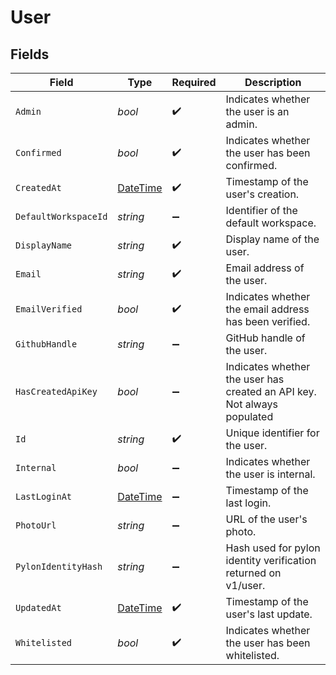 # User


## Fields

| Field                                                                                 | Type                                                                                  | Required                                                                              | Description                                                                           |
| ------------------------------------------------------------------------------------- | ------------------------------------------------------------------------------------- | ------------------------------------------------------------------------------------- | ------------------------------------------------------------------------------------- |
| `Admin`                                                                               | *bool*                                                                                | :heavy_check_mark:                                                                    | Indicates whether the user is an admin.                                               |
| `Confirmed`                                                                           | *bool*                                                                                | :heavy_check_mark:                                                                    | Indicates whether the user has been confirmed.                                        |
| `CreatedAt`                                                                           | [DateTime](https://learn.microsoft.com/en-us/dotnet/api/system.datetime?view=net-5.0) | :heavy_check_mark:                                                                    | Timestamp of the user's creation.                                                     |
| `DefaultWorkspaceId`                                                                  | *string*                                                                              | :heavy_minus_sign:                                                                    | Identifier of the default workspace.                                                  |
| `DisplayName`                                                                         | *string*                                                                              | :heavy_check_mark:                                                                    | Display name of the user.                                                             |
| `Email`                                                                               | *string*                                                                              | :heavy_check_mark:                                                                    | Email address of the user.                                                            |
| `EmailVerified`                                                                       | *bool*                                                                                | :heavy_check_mark:                                                                    | Indicates whether the email address has been verified.                                |
| `GithubHandle`                                                                        | *string*                                                                              | :heavy_minus_sign:                                                                    | GitHub handle of the user.                                                            |
| `HasCreatedApiKey`                                                                    | *bool*                                                                                | :heavy_minus_sign:                                                                    | Indicates whether the user has created an API key. Not always populated               |
| `Id`                                                                                  | *string*                                                                              | :heavy_check_mark:                                                                    | Unique identifier for the user.                                                       |
| `Internal`                                                                            | *bool*                                                                                | :heavy_minus_sign:                                                                    | Indicates whether the user is internal.                                               |
| `LastLoginAt`                                                                         | [DateTime](https://learn.microsoft.com/en-us/dotnet/api/system.datetime?view=net-5.0) | :heavy_minus_sign:                                                                    | Timestamp of the last login.                                                          |
| `PhotoUrl`                                                                            | *string*                                                                              | :heavy_minus_sign:                                                                    | URL of the user's photo.                                                              |
| `PylonIdentityHash`                                                                   | *string*                                                                              | :heavy_minus_sign:                                                                    | Hash used for pylon identity verification returned on v1/user.                        |
| `UpdatedAt`                                                                           | [DateTime](https://learn.microsoft.com/en-us/dotnet/api/system.datetime?view=net-5.0) | :heavy_check_mark:                                                                    | Timestamp of the user's last update.                                                  |
| `Whitelisted`                                                                         | *bool*                                                                                | :heavy_check_mark:                                                                    | Indicates whether the user has been whitelisted.                                      |